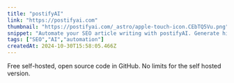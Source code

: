 ```yaml
---
title: "postifyAI"
link: "https://postifyai.com"
thumbnail: "https://postifyai.com/_astro/apple-touch-icon.CEbTQ5Vu.png"
snippet: "Automate your SEO article writing with postifyAI. Generate high-quality content in seconds with our fine-tuned AI writer."
tags: ["SEO","AI","automation"]
createdAt: 2024-10-30T15:58:05.466Z
---
```

Free self-hosted, open source code in GitHub. No limits for the self hosted version.
